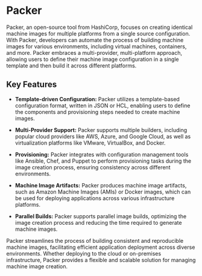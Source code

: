 # Packer

Packer, an open-source tool from HashiCorp, focuses on creating identical machine images for multiple platforms from a single source configuration. With Packer, developers can automate the process of building machine images for various environments, including virtual machines, containers, and more. Packer embraces a multi-provider, multi-platform approach, allowing users to define their machine image configuration in a single template and then build it across different platforms.

## Key Features

- **Template-driven Configuration:** Packer utilizes a template-based configuration format, written in JSON or HCL, enabling users to define the components and provisioning steps needed to create machine images.

- **Multi-Provider Support:** Packer supports multiple builders, including popular cloud providers like AWS, Azure, and Google Cloud, as well as virtualization platforms like VMware, VirtualBox, and Docker.

- **Provisioning:** Packer integrates with configuration management tools like Ansible, Chef, and Puppet to perform provisioning tasks during the image creation process, ensuring consistency across different environments.

- **Machine Image Artifacts:** Packer produces machine image artifacts, such as Amazon Machine Images (AMIs) or Docker images, which can be used for deploying applications across various infrastructure platforms.

- **Parallel Builds:** Packer supports parallel image builds, optimizing the image creation process and reducing the time required to generate machine images.

Packer streamlines the process of building consistent and reproducible machine images, facilitating efficient application deployment across diverse environments. Whether deploying to the cloud or on-premises infrastructure, Packer provides a flexible and scalable solution for managing machine image creation.

